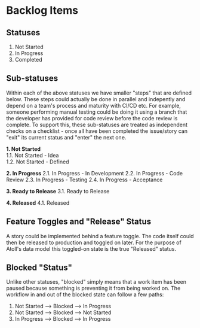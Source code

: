 Backlog Items
=============

Statuses
--------

1. Not Started
2. In Progress
3. Completed

Sub-statuses
------------

Within each of the above statuses we have smaller "steps" that are defined below.  These
steps could actually be done in parallel and indepently and depend on a team's process and
maturity with CI/CD etc.  For example, someone performing manual testing could be doing it
using a branch that the developer has provided for code review before the code review is
complete.  To support this, these sub-statuses are treated as independent checks on a
checklist - once all have been completed the issue/story can "exit" its current status and
"enter" the next one.

**1. Not Started**  
1.1. Not Started - Idea  
1.2. Not Started - Defined

**2. In Progress**
2.1. In Progress - In Development
2.2. In Progress - Code Review
2.3. In Progress - Testing
2.4. In Progress - Acceptance

**3. Ready to Release**
3.1. Ready to Release

**4. Released**
4.1. Released

Feature Toggles and "Release" Status
------------------------------------

A story could be implemented behind a feature toggle.  The code itself could then be
released to production and toggled on later.  For the purpose of Atoll's data model this
toggled-on state is the true "Released" status.


Blocked "Status"
----------------

Unlike other statuses, "blocked" simply means that a work item has been paused because something is preventing it from being
worked on.  The workflow in and out of the blocked state can follow a few paths:

1. Not Started --> Blocked --> In Progress
2. Not Started --> Blocked --> Not Started
3. In Progress --> Blocked --> In Progress
